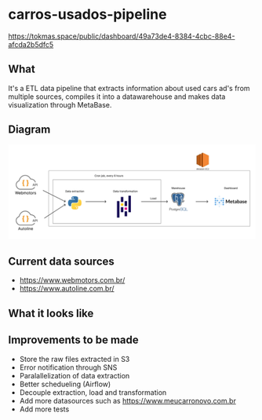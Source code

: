 # carros-usados-pipeline
https://tokmas.space/public/dashboard/49a73de4-8384-4cbc-88e4-afcda2b5dfc5

## What
It's a ETL data pipeline that extracts information about used cars ad's from multiple sources, compiles it into a datawarehouse and makes data visualization through MetaBase.

## Diagram
![Design](https://github.com/Toskosz/carros-usados-pipeline/blob/pandas/media/used-cars-pipeline-diagram_page-0001.jpg)

## Current data sources

- https://www.webmotors.com.br/
- https://www.autoline.com.br/ 

## What it looks like

## Improvements to be made
- Store the raw files extracted in S3
- Error notification through SNS
- Paralallelization of data extraction
- Better schedueling (Airflow)
- Decouple extraction, load and transformation
- Add more datasources such as https://www.meucarronovo.com.br
- Add more tests
